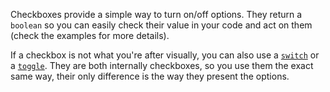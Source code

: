 
Checkboxes provide a simple way to turn on/off options. They return a `boolean` so you can easily check their value in your code and act on them (check the examples for more details).

If a checkbox is not what you're after visually, you can also use a [`switch`](https://aristath.github.io/kirki/docs/controls/switch) or a [`toggle`](https://aristath.github.io/kirki/docs/controls/toggle). They are both internally checkboxes, so you use them the exact same way, their only difference is the way they present the options.
